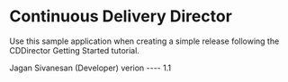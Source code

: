# Continuous Delivery Director
Use this sample application when creating a simple release following the CDDirector Getting Started tutorial.

Jagan Sivanesan (Developer) verion ---- 1.1